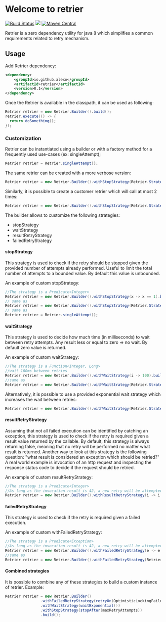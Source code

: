 # Welcome to retrier
[![Build Status](https://api.travis-ci.org/alexo/retrier.svg)](http://travis-ci.org/alexo/retrier)
[<img src="https://badges.gitter.im/alexo/spinner.svg" class="copy-button view" data-copy-text="[![Gitter chat](https://badges.gitter.im/alexo/spinnerj.svg)]">](https://gitter.im/alexo/retrier)
[![Maven Central](https://maven-badges.herokuapp.com/maven-central/io.github.alexo/retrier/badge.svg)](https://maven-badges.herokuapp.com/maven-central/io.github.alexo/retrier)

Retrier is a zero dependency utility for java 8 which simplifies a common requirements related to retry mechanism.

## Usage
Add Retrier dependency:

```xml
<dependency>
    <groupId>io.github.alexo</groupId>
    <artifactId>retrier</artifactId>
    <version>0.1</version>
</dependency>
```

Once the Retrier is available in the classpath, it can be used as following:
```java
Retrier retrier = new Retrier.Builder().build();
retrier.execute(() -> {
  return doSomething();
});
```

### Customization
Retrier can be instantiated using a builder or with a factory method for a frequently used use-cases (ex: singleAttempt);

```java
Retrier retrier = Retrier.singleAttempt();
```
The same retrier can be created with a more verbose version:
```java
Retrier retrier = new Retrier.Builder().withStopStrategy(Retrier.Strategies.stopAfter(1)).build();
```

Similarly, it is possible to create a customer retrier which will call at most 2 times:
```java
Retrier retrier = new Retrier.Builder().withStopStrategy(Retrier.Strategies.stopAfter(2)).build();
```

The builder allows to customize the following strategies:
* stopStrategy
* waitStrategy
* resultRetryStrategy
* failedRetryStrategy

#### stopStrategy
This strategy is used to check if the retry should be stopped given the provided number of attempts already performed.
Useful to limit the total number of attempts to a bounded value. By default this value is unbounded.

An example of custom stopStrategy:
```java
//The strategy is a Predicate<Integer>
Retrier retrier = new Retrier.Builder().withStopStrategy(x -> x == 1).build();
// same as
Retrier retrier = new Retrier.Builder().withStopStrategy(Retrier.Strategies.stopAfter(1)).build();
// same as
Retrier retrier = Retrier.singleAttempt();
```

#### waitStrategy
This strategy is used to decide how much time (in milliseconds) to wait between retry attempts. Any result less or equal to zero => no wait. By default zero value is returned.

An example of custom waitStrategy:
```java
//The strategy is a Function<Integer, Long>
//wait 100ms between retries
Retrier retrier = new Retrier.Builder().withWaitStrategy(i -> 100).build();
//same as
Retrier retrier = new Retrier.Builder().withWaitStrategy(Retrier.Strategies.waitConstantly(100)).build();
```
Alternatively, it is possible to use a provided exponential wait strategy which increases the wait between retries:
```java
Retrier retrier = new Retrier.Builder().withWaitStrategy(Retrier.Strategies.waitExponential()).build();
```

#### resultRetryStrategy
Assuming that not all failed execution can be identified by catching an exception, this strategy is used to check if the retry is required given a result value returned by the callable.
By default, this strategy is always returning false, meaning that no retry will be performed no matter what result is returned.
Another way to look at this strategy is the following question: "what result is considered an exception which should be retried?"
A real world example is invocation of an http request and inspecting the response status code to decide if the request should be retried.

An example of custom resultRetryStrategy:
```java
//The strategy is a Predicate<Integer>
//As long as the invocation result is 42, a new retry will be attempted.
Retrier retrier = new Retrier.Builder().withResultRetryStrategy(i -> i == 42).build();
```

#### failedRetryStrategy
This strategy is used to check if the retry is required given a failed execution.

An example of custom withFailedRetryStrategy:
```java
//The strategy is a Predicate<Exception>
//As long as the invocation result is 42, a new retry will be attempted.
Retrier retrier = new Retrier.Builder().withFailedRetryStrategy(e -> e instanceof TimeoutException).build();
//same as
Retrier retrier = new Retrier.Builder().withFailedRetryStrategy(Retrier.Strategies.retryOn(TimeoutException.class).build();
```

#### Combined strategies
It is possible to combine any of these strategies to build a custom instance of retrier. Example:
```java
Retrier retrier = new Retrier.Builder()
                .withFailedRetryStrategy(retryOn(OptimisticLockingFailureException.class, DataIntegrityViolationException.class))
                .withWaitStrategy(waitExponential())
                .withStopStrategy(stopAfter(maxRetryAttempts))
                .build();
```
